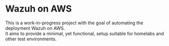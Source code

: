 # Wazuh on AWS

This is a work-in-progress project with the goal of automating the deployment Wazuh on AWS.  
It aims to provide a minimal, yet functional, setup suitable for homelabs and other test environments.

